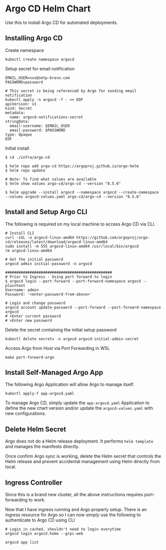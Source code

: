 # Argo CD Helm Chart
Use this to install Argo CD for automated deployments.

## Installing Argo CD
Create namespace
```shell
kubectl create namespace argocd
```

Setup secret for email notification
```shell
EMAIL_USER=xxx@smtp-brevo.com
PASSWORD=password

# This secret is being referenced by Argo for sending email notification
kubectl apply -n argocd -f - << EOF
apiVersion: v1
kind: Secret
metadata:
  name: argocd-notifications-secret
stringData:
  email-username: $EMAIL_USER
  email-password: $PASSWORD
type: Opaque
EOF
```

Initial install
```shell
$ cd ./infra/argo-cd

$ helm repo add argo-cd https://argoproj.github.io/argo-helm
$ helm repo update

# Note: To find what values are available
$ helm show values argo-cd/argo-cd --version "8.5.6"

$ helm upgrade --install argocd --namespace argocd --create-namespace --values argocd-values.yaml argo-cd/argo-cd --version "8.5.6"
```

## Install and Setup Argo CLI
The following is required on my local machine to access Argo CD via CLI.
```shell
# Install CLI
curl -sSL -o argocd-linux-amd64 https://github.com/argoproj/argo-cd/releases/latest/download/argocd-linux-amd64
sudo install -m 555 argocd-linux-amd64 /usr/local/bin/argocd
rm argocd-linux-amd64

# Get the initial password
argocd admin initial-password -n argocd

################################################
# Prior to Ingress - Using port forward to login
$ argocd login --port-forward --port-forward-namespace argocd --plaintext
Username: admin
Password: '<enter-password-from-above>'

# Login and change password
argocd account update-password --port-forward --port-forward-namespace argocd
# >Enter current password
# >Enter new password
```

Delete the secret containing the initial setup password
```shell
kubectl delete secrets -n argocd argocd-initial-admin-secret
```

Access Argo from Host via Port Forwarding in WSL
```shell
make port-forward-argo
```

## Install Self-Managed Argo App
The following Argo Application will allow Argo to manage itself.
```shell
kubectl apply-f app-argocd.yaml
```

To manage Argo CD, simply update the `app-argocd.yaml` Application to define the new chart version and/or update the `argocd-values.yaml` with new configurations.

## Delete Helm Secret
Argo does not do a Helm release deployment. It performs `helm template` and manages the manifests directly.

Once confirm Argo sync is working, delete the Helm secret that controls the Helm release and prevent accidental management using Helm directly from local.

## Ingress Controller
Since this is a brand new cluster, all the above instructions requires port-forwarding to work.

Now that I have ingress running and Argo properly setup. There is an ingress resource for Argo so I can now simply use the following to authenticate to Argo CD using CLI

```shell
# Login in cached, shouldn't need to login everytime
argocd login argocd.home --grpc-web

argocd app list
```
